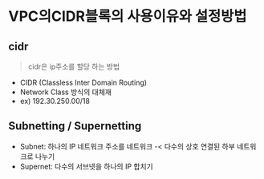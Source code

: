 
# VPC의CIDR블록의 사용이유와 설정방법

## cidr
> cidr은 ip주소를 할당 하는 방법

- CIDR (Classless Inter Domain Routing)
- Network Class 방식의 대체재
- ex) 192.30.250.00/18


## Subnetting / Supernetting

- Subnet: 하나의 IP 네트워크 주소를 네트워크 -< 다수의 상호 연결된 하부 네트워크로 나누기
- Supernet: 다수의 서브넷을 하나의 IP 합치기

